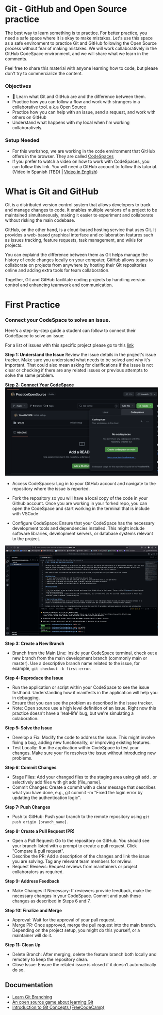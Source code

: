 # Git - GitHub and Open Source practice

The best way to learn something is to practice. For better practice, you need a safe space where it is okay to make mistakes. Let's use this space as a safe environment to practice Git and GitHub following the Open Source process without fear of making mistakes. We will work collaboratively in the GitHub CodeSpace environment, and we will share what we learn in the comments. 

Feel free to share this material with anyone learning how to code, but please don't try to commercialize the content.

### Objectives
- 📣 Learn what Git and GitHub are and the difference between them. 
- Practice how you can follow a flow and work with strangers in a collaborative tool. a.k.a Open Source
- Practice how you can help with an issue, send a request, and work with others on GitHub
- Understand what happens with my local when I'm working collaboratively. 

### Setup Needed

 - For this workshop, we are working in the code environment that GitHub offers in the browser. They are called [CodeSpaces](https://github.com/features/codespaces)
 - If you prefer to watch a video on how to work with CodeSpaces, you can follow this link. You will need a GitHub account to follow this tutorial. (Video in Spanish (TBD) | [Video in English](https://www.loom.com/share/d1a4b9d5ad5d44a299eb8ac20c0f9851?sid=1350253e-8e49-4d29-b3c5-b26574d0b4c5))

# What is Git and GitHub
Git is a distributed version control system that allows developers to track and manage changes to code. It enables multiple versions of a project to be maintained simultaneously, making it easier to experiment and collaborate without risking the main codebase. 

GitHub, on the other hand, is a cloud-based hosting service that uses Git. It provides a web-based graphical interface and collaboration features such as issues tracking, feature requests, task management, and wikis for projects. 

You can explaind the difference between them as Git helps manage the history of code changes locally on your computer, GitHub allows teams to collaborate on projects from anywhere by hosting their Git repositories online and adding extra tools for team collaboration. 

Together, Git and GitHub facilitate coding projects by handling version control and enhancing teamwork and communication.

# First Practice 
### Connect your CodeSpace to solve an issue. 
Here's a step-by-step guide a student can follow to connect their CodeSpace to solve an issue:

For a list of issues with this specific project please go to this [link](https://github.com/Yosolita1978/PracticeOpenSource/issues)

**Step 1: Understand the Issue**
Review the issue details in the project's issue tracker. Make sure you understand what needs to be solved and why it's important. That could also mean asking for clarifications if the issue is not clear or checking if there are any related issues or previous attempts to solve the same problem.

**Step 2: Connect Your CodeSpace**
![Screenshow CodeSpace](https://raw.githubusercontent.com/Yosolita1978/screenshoots/6e3b96933449ade11932323c90414b6588e28f7e/2024/Workshops/Screen%20Shot%202024-05-06%20at%204.54.30%20PM.png)
* Access CodeSpaces: Log in to your GitHub account and navigate to the repository where the issue is reported.
* Fork the repository so you will have a local copy of the code in your Github account. Once you are working in your forked repo, you can open the CodeSpace and start working in the terminal that is include with VSCode

* Configure CodeSpace: Ensure that your CodeSpace has the necessary development tools and dependencies installed. This might include software libraries, development servers, or database systems relevant to the project.

![](https://raw.githubusercontent.com/Yosolita1978/screenshoots/6e3b96933449ade11932323c90414b6588e28f7e/2024/Workshops/Screen%20Shot%202024-05-06%20at%204.55.35%20PM.png)

**Step 3: Create a New Branch**

* Branch from the Main Line: Inside your CodeSpace terminal, check out a new branch from the main development branch (commonly main or master). Use a descriptive branch name related to the issue, for example, `git checkout -b first-error`.

**Step 4: Reproduce the Issue**
* Run the application or script within your CodeSpace to see the issue firsthand. Understanding how it manifests in the application will help you in debugging.
* Ensure that you can see the problem as described in the issue tracker.
* Note: Open source use a high level definition of an Issue. Right now this practice doesn't have a 'real-life' bug, but we're simulating a colaboration. 

**Step 5: Solve the Issue**
* Develop a Fix: Modify the code to address the issue. This might involve fixing a bug, adding new functionality, or improving existing features.
* Test Locally: Run the application within CodeSpace to test your changes. Make sure your fix resolves the issue without introducing new problems.

**Step 6: Commit Changes**
* Stage Files: Add your changed files to the staging area using git add . or selectively add files with git add [file_name].
* Commit Changes: Create a commit with a clear message that describes what you have done, e.g., git commit -m "Fixed the login error by updating the authentication logic".

**Step 7: Push Changes**
* Push to GitHub: Push your branch to the remote repository using `git push origin [branch_name]`.

**Step 8: Create a Pull Request (PR)**

* Open a Pull Request: Go to the repository on GitHub. You should see your branch listed with a prompt to create a pull request. Click "Compare & pull request".
* Describe the PR: Add a description of the changes and link the issue you are solving. Tag any relevant team members for review.
* Request Reviews: Request reviews from maintainers or project collaborators as required.

**Step 9: Address Feedback**
* Make Changes if Necessary: If reviewers provide feedback, make the necessary changes in your CodeSpace. Commit and push these changes as described in Steps 6 and 7.

**Step 10: Finalize and Merge**
* Approval: Wait for the approval of your pull request.
* Merge PR: Once approved, merge the pull request into the main branch. Depending on the project setup, you might do this yourself, or a maintainer will do it.

**Step 11: Clean Up**
* Delete Branch: After merging, delete the feature branch both locally and remotely to keep the repository clean.
* Close Issue: Ensure the related issue is closed if it doesn’t automatically do so.

## Documentation
* [Learn Git Branching](https://learngitbranching.js.org/?locale=en_US)
* [An open source game about learning Git](https://ohmygit.org/)
* [Introduction to Git Concepts (FreeCodeCamp)](https://www.freecodecamp.org/news/what-is-git-and-how-to-use-it-c341b049ae61/)
